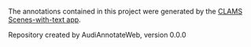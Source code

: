 The annotations contained in this project were generated by the [CLAMS Scenes-with-text app](https://github.com/clamsproject/app-swt-detection).

Repository created by AudiAnnotateWeb, version 0.0.0
